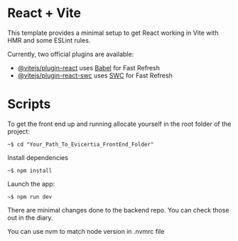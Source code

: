 # React + Vite

This template provides a minimal setup to get React working in Vite with HMR and some ESLint rules.

Currently, two official plugins are available:

- [@vitejs/plugin-react](https://github.com/vitejs/vite-plugin-react/blob/main/packages/plugin-react/README.md) uses [Babel](https://babeljs.io/) for Fast Refresh
- [@vitejs/plugin-react-swc](https://github.com/vitejs/vite-plugin-react-swc) uses [SWC](https://swc.rs/) for Fast Refresh

# Scripts

To get the front end up and running allocate yourself in the root folder of the project:  
```
~$ cd "Your_Path_To_Evicertia_FrontEnd_Folder"
```

Install dependencies
```
~$ npm install
```

Launch the app:
```
~$ npm run dev
```

There are minimal changes done to the  backend repo. You can check those out in the diary.

You can use nvm to match node version in .nvmrc file
